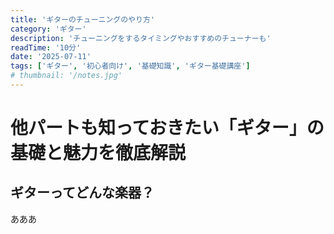 ```yaml
---
title: 'ギターのチューニングのやり方'
category: 'ギター'
description: 'チューニングをするタイミングやおすすめのチューナーも'
readTime: '10分'
date: '2025-07-11'
tags: ['ギター', '初心者向け', '基礎知識', 'ギター基礎講座']
# thumbnail: '/notes.jpg'
---
```


# 他パートも知っておきたい「ギター」の基礎と魅力を徹底解説

## ギターってどんな楽器？
あああ